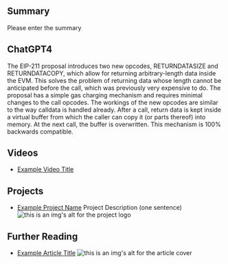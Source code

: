 ## Summary

Please enter the summary

## ChatGPT4

The EIP-211 proposal introduces two new opcodes, RETURNDATASIZE and RETURNDATACOPY, which allow for returning arbitrary-length data inside the EVM. This solves the problem of returning data whose length cannot be anticipated before the call, which was previously very expensive to do. The proposal has a simple gas charging mechanism and requires minimal changes to the call opcodes. The workings of the new opcodes are similar to the way calldata is handled already. After a call, return data is kept inside a virtual buffer from which the caller can copy it (or parts thereof) into memory. At the next call, the buffer is overwritten. This mechanism is 100% backwards compatible.

## Videos

- [Example Video Title](https://www.youtube.com/watch?v=TDGq4aeevgY)

## Projects

- [Example Project Name](https://xxxx.xxx/xxxxx) Project Description (one sentence) ![this is an img's alt for the project logo](https://xxxx.xxx/project-logo.xxx)

## Further Reading

- [Example Article Title](https://xxxx.xxx/xxxxx) ![this is an img's alt for the article cover](https://xxxx.xxx/article-cover.xxx)
